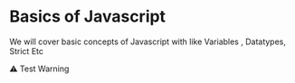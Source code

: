 # Basics of Javascript 

We will cover basic concepts of Javascript with like Variables , Datatypes, Strict Etc 

:warning: Test Warning